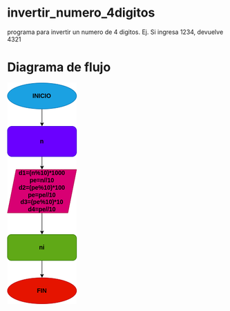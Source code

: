 # invertir_numero_4digitos
programa para invertir un numero de 4 digitos. Ej. Si ingresa  1234, devuelve 4321
# Diagrama de flujo
![Diagrama de flujo](diagrama.png "Diagrama de flujo")
